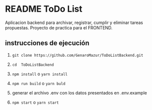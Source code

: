 # README ToDo List

Aplicacion backend para archivar, registrar, cumplir y eliminar tareas propuestas.
Proyecto de practica para el FRONTEND.

## instrucciones de ejecución

1) `git clone https://github.com/GenaroMazur/ToDoListBackend.git`

2) `cd  ToDoListBackend`

3) `npm install` o `yarn install`

4) `npm run build` o `yarn buld`

5) generar el archivo .env con los datos presentados en .env.example

6) `npm start` o `yarn start`

